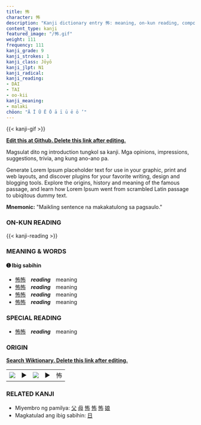 ```yaml
---
title: 怖
character: 怖
description: "Kanji dictionary entry 怖: meaning, on-kun reading, compounds, origin, related kanji"
content_type: kanji
featured_image: "/怖.gif"
weight: 111
frequency: 111
kanji_grade: 9
kanji_strokes: 1
kanji_class: Jōyō
kanji_jlpt: N1
kanji_radical: 
kanji_reading: 
- DAI
- TAI
- oo-kii
kanji_meaning:
- malaki
chōon: "Ā Ī Ū Ē Ō ā ī ū ē ō ’"
---
```

[//]: # (Don't edit the line below. Kanji animated GIF code is automatically generated.)
{{< kanji-gif >}}

[//]: # (Edit below this line.)

**[Edit this at Github. Delete this link after editing.](https://github.com/tim0g/tim/tree/main/content/kanji/怖/index.md)**

Magsulat dito ng introduction tungkol sa kanji. Mga opinions, impressions, suggestions, trivia, ang kung ano-ano pa.

Generate Lorem Ipsum placeholder text for use in your graphic, print and web layouts, and discover plugins for your favorite writing, design and blogging tools. Explore the origins, history and meaning of the famous passage, and learn how Lorem Ipsum went from scrambled Latin passage to ubiqitous dummy text.
 
**Mnemonic:** "Maikling sentence na makakatulong sa pagsaulo."

### ON-KUN READING

[//]: # (Don't edit the line below. ON-KUN READING code is automatically generated.)
{{< kanji-reading >}}

### MEANING & WORDS

#### ➊ **Ibig sabihin**
  - [怖](../怖)[怖](../怖)　***reading***　meaning
  - [怖](../怖)[怖](../怖)　***reading***　meaning
  - [怖](../怖)[怖](../怖)　***reading***　meaning
  - [怖](../怖)[怖](../怖)　***reading***　meaning

### SPECIAL READING
  - [怖](../怖)[怖](../怖)　***reading***　meaning

### ORIGIN

**[Search Wiktionary. Delete this link after editing.](https://wiktionary.org/wiki/怖)**
<table class="kanji-table"><tr><td>
<img src="60px-怖-bronze.svg.png">
</td><td>▶</td><td>
<img src="60px-怖-oracle.svg.png">
</td><td>▶</td>
<td class="kanji-origin">怖</td>
</tr></table>

### RELATED KANJI
- Miyembro ng pamilya: [父](../父) [母](../母) [怖](../怖) [怖](../怖) [怖](../怖) [娘](../娘)
- Magkatulad ang ibig sabihin: [日](../日)
